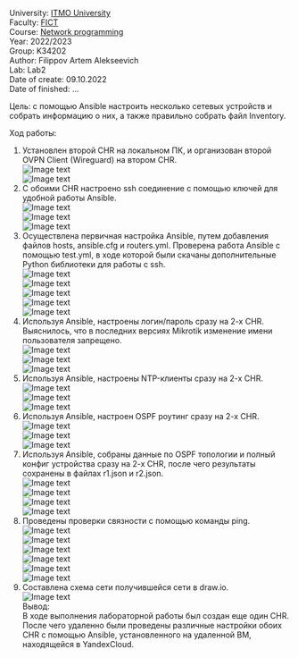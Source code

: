 University: [ITMO University](https://itmo.ru/ru/)  
Faculty: [FICT](https://fict.itmo.ru)  
Course: [Network programming](https://github.com/itmo-ict-faculty/network-programming)  
Year: 2022/2023  
Group: K34202  
Author: Filippov Artem Alekseevich  
Lab: Lab2  
Date of create: 09.10.2022  
Date of finished: ...  

Цель:  с помощью Ansible настроить несколько сетевых устройств и собрать информацию о них, а также правильно собрать файл Inventory.  

Ход работы:  

1.	Установлен второй CHR на локальном ПК, и организован второй OVPN Client (Wireguard) на втором CHR.  
![Image text](https://github.com/Artemchikus/2022_2023-network_programming-k34202-filippov_a_a/raw/main/lab2/images/1.png)  
![Image text](https://github.com/Artemchikus/2022_2023-network_programming-k34202-filippov_a_a/raw/main/lab2/images/2.png)  
2.	С обоими CHR настроено ssh соединение с помощью ключей для удобной работы Ansible.  
![Image text](https://github.com/Artemchikus/2022_2023-network_programming-k34202-filippov_a_a/raw/main/lab2/images/3.png)  
![Image text](https://github.com/Artemchikus/2022_2023-network_programming-k34202-filippov_a_a/raw/main/lab2/images/4.png)  
![Image text](https://github.com/Artemchikus/2022_2023-network_programming-k34202-filippov_a_a/raw/main/lab2/images/5.png)  
3.	Осуществлена первичная настройка Ansible, путем добавления файлов hosts, ansible.cfg и routers.yml. Проверена работа Ansible с помощью test.yml, в ходе которой были скачаны дополнительные Python библиотеки для работы с ssh.  
![Image text](https://github.com/Artemchikus/2022_2023-network_programming-k34202-filippov_a_a/raw/main/lab2/images/7.png)  
![Image text](https://github.com/Artemchikus/2022_2023-network_programming-k34202-filippov_a_a/raw/main/lab2/images/8.png)  
![Image text](https://github.com/Artemchikus/2022_2023-network_programming-k34202-filippov_a_a/raw/main/lab2/images/10.png)  
![Image text](https://github.com/Artemchikus/2022_2023-network_programming-k34202-filippov_a_a/raw/main/lab2/images/11.png)  
![Image text](https://github.com/Artemchikus/2022_2023-network_programming-k34202-filippov_a_a/raw/main/lab2/images/12.png)  
4.	Используя Ansible, настроены логин/пароль сразу на 2-х CHR. Выяснилось, что в последних версиях Mikrotik изменение имени пользователя запрещено.  
![Image text](https://github.com/Artemchikus/2022_2023-network_programming-k34202-filippov_a_a/raw/main/lab2/images/13.png)  
![Image text](https://github.com/Artemchikus/2022_2023-network_programming-k34202-filippov_a_a/raw/main/lab2/images/14.png)  
![Image text](https://github.com/Artemchikus/2022_2023-network_programming-k34202-filippov_a_a/raw/main/lab2/images/14.5.png)  
5.	Используя Ansible, настроены NTP-клиенты сразу на 2-х CHR.  
![Image text](https://github.com/Artemchikus/2022_2023-network_programming-k34202-filippov_a_a/raw/main/lab2/images/15.png)  
![Image text](https://github.com/Artemchikus/2022_2023-network_programming-k34202-filippov_a_a/raw/main/lab2/images/16.png)  
![Image text](https://github.com/Artemchikus/2022_2023-network_programming-k34202-filippov_a_a/raw/main/lab2/images/17.png)  
6.	Используя Ansible, настроен OSPF роутинг сразу на 2-х CHR.    
![Image text](https://github.com/Artemchikus/2022_2023-network_programming-k34202-filippov_a_a/raw/main/lab2/images/21.png)  
![Image text](https://github.com/Artemchikus/2022_2023-network_programming-k34202-filippov_a_a/raw/main/lab2/images/19.png)  
![Image text](https://github.com/Artemchikus/2022_2023-network_programming-k34202-filippov_a_a/raw/main/lab2/images/20.png)  
7.	Используя Ansible, собраны данные по OSPF топологии и полный конфиг устройства сразу на 2-х CHR, после чего результаты сохранены в файлах r1.json и r2.json.  
![Image text](https://github.com/Artemchikus/2022_2023-network_programming-k34202-filippov_a_a/raw/main/lab2/images/22.png)  
![Image text](https://github.com/Artemchikus/2022_2023-network_programming-k34202-filippov_a_a/raw/main/lab2/images/23.png)  
![Image text](https://github.com/Artemchikus/2022_2023-network_programming-k34202-filippov_a_a/raw/main/lab2/images/24.png)  
![Image text](https://github.com/Artemchikus/2022_2023-network_programming-k34202-filippov_a_a/raw/main/lab2/images/25.png)  
8. Проведены проверки связности с помощью команды ping.  
![Image text](https://github.com/Artemchikus/2022_2023-network_programming-k34202-filippov_a_a/raw/main/lab2/images/26.png)  
![Image text](https://github.com/Artemchikus/2022_2023-network_programming-k34202-filippov_a_a/raw/main/lab2/images/27.png)  
![Image text](https://github.com/Artemchikus/2022_2023-network_programming-k34202-filippov_a_a/raw/main/lab2/images/28.png)  
![Image text](https://github.com/Artemchikus/2022_2023-network_programming-k34202-filippov_a_a/raw/main/lab2/images/29.png)  
![Image text](https://github.com/Artemchikus/2022_2023-network_programming-k34202-filippov_a_a/raw/main/lab2/images/30.png)  
![Image text](https://github.com/Artemchikus/2022_2023-network_programming-k34202-filippov_a_a/raw/main/lab2/images/31.png)  
9. Составлена схема сети получившейся сети в draw.io.  
![Image text](https://github.com/Artemchikus/2022_2023-network_programming-k34202-filippov_a_a/raw/main/lab2/images/32.png)  
Вывод:  
В ходе выполнения лабораторной работы был создан еще один CHR. После чего удаленно были проведены различные настройки обоих CHR с помощью Ansible, установленного на удаленной ВМ, находящейся в YandexCloud.  
